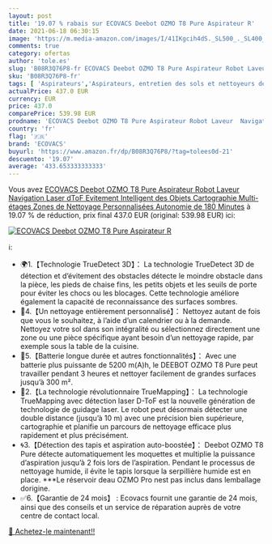 ```yaml
---
layout: post
title: '19.07 % rabais sur ECOVACS Deebot OZMO T8 Pure Aspirateur R'
date: 2021-06-18 06:30:15
image: 'https://m.media-amazon.com/images/I/41IKgcih4dS._SL500_._SL400_.jpg'
comments: true
category: ofertas
author: 'tole.es'
slug: 'B08R3Q76P8-fr ECOVACS Deebot OZMO T8 Pure Aspirateur Robot Laveur...'
sku: 'B08R3Q76P8-fr'
tags: [ 'Aspirateurs','Aspirateurs, entretien des sols et nettoyeurs de vitres','Cuisine et Maison','Robots aspirateurs','ecovacs', ]
actualPrice: 437.0 EUR
currency: EUR
price: 437.0
comparePrice: 539.98 EUR
prodname: 'ECOVACS Deebot OZMO T8 Pure Aspirateur Robot Laveur  Navigation Laser dToF  Evitement Intelligent des Objets  Cartographie Multi-étages  Zones de Nettoyage Personnalisées  Autonomie de 180 Minutes'
country: 'fr'
flag: '🇫🇷'
brand: 'ECOVACS'
buyurl: 'https://www.amazon.fr/dp/B08R3Q76P8/?tag=tolees0d-21'
descuento: '19.07'
average: '433.653333333333'
---
```


Vous avez [ECOVACS Deebot OZMO T8 Pure Aspirateur Robot Laveur  Navigation Laser dToF  Evitement Intelligent des Objets  Cartographie Multi-étages  Zones de Nettoyage Personnalisées  Autonomie de 180 Minutes](https://www.amazon.fr/dp/B08R3Q76P8/?tag=tolees0d-21)  à  19.07 % de réduction, prix final  437.0 EUR (original: 539.98 EUR) ici:

[![ECOVACS Deebot OZMO T8 Pure Aspirateur R](https://m.media-amazon.com/images/I/41IKgcih4dS._SL500_._SL400_.jpg)](https://www.amazon.fr/dp/B08R3Q76P8/?tag=tolees0d-21)

ℹ️:

- 🌍1.【Technologie TrueDetect 3D】： La technologie TrueDetect 3D de détection et d’évitement des obstacles détecte le moindre obstacle dans la pièce, les pieds de chaise fins, les petits objets et les seuils de porte pour éviter les chocs ou les blocages. Cette technologie améliore également la capacité de reconnaissance des surfaces sombres.
- 🛑4.【Un nettoyage entièrement personnalisé】： Nettoyez autant de fois que vous le souhaitez, à l’aide d’un calendrier ou à la demande. Nettoyez votre sol dans son intégralité ou sélectionnez directement une zone ou une pièce spécifique ayant besoin d’un nettoyage rapide, par exemple sous la table de la cuisine.
- 🔋5.【Batterie longue durée et autres fonctionnalités】： Avec une batterie plus puissante de 5200 m(A)h, le DEEBOT OZMO T8 Pure peut travailler pendant 3 heures et nettoyer facilement de grandes surfaces jusqu’à 300 m².
- 🚀2.【La technologie révolutionnaire TrueMapping】： La technologie TrueMapping avec détection laser D-ToF est la nouvelle génération de technologie de guidage laser. Le robot peut désormais détecter une double distance (jusqu’à 10 m) avec une précision bien supérieure, cartographie et planifie un parcours de nettoyage efficace plus rapidement et plus précisément.
- 🌀3.【Détection des tapis et aspiration auto-boostée】： Deebot OZMO T8 Pure détecte automatiquement les moquettes et multiplie la puissance d’aspiration jusqu’à 2 fois lors de l’aspiration. Pendant le processus de nettoyage humide, il évite le tapis lorsque la serpillière humide est en place. ***Le réservoir deau OZMO Pro nest pas inclus dans lemballage dorigine.
- ✅6.【Garantie de 24 mois】 : Ecovacs fournit une garantie de 24 mois, ainsi que des conseils et un service de réparation auprès de votre centre de contact local.

[🛒 Achetez-le maintenant!!](https://www.amazon.fr/dp/B08R3Q76P8/?tag=tolees0d-21)
